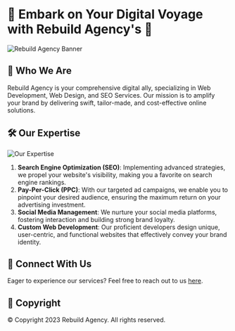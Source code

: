 # 🚀 Embark on Your Digital Voyage with Rebuild Agency's 🚀

![Rebuild Agency Banner](https://rebuildagency.com/storage/2022/12/rebuild-agency-workflow.png)

## 🎯 Who We Are
Rebuild Agency is your comprehensive digital ally, specializing in Web Development, Web Design, and SEO Services. Our mission is to amplify your brand by delivering swift, tailor-made, and cost-effective online solutions.

## 🛠️ Our Expertise
![Our Expertise](https://rebuildagency.com/storage/2022/08/service-preview.png)
1. **Search Engine Optimization (SEO)**: Implementing advanced strategies, we propel your website's visibility, making you a favorite on search engine rankings.
2. **Pay-Per-Click (PPC)**: With our targeted ad campaigns, we enable you to pinpoint your desired audience, ensuring the maximum return on your advertising investment.
3. **Social Media Management**: We nurture your social media platforms, fostering interaction and building strong brand loyalty.
4. **Custom Web Development**: Our proficient developers design unique, user-centric, and functional websites that effectively convey your brand identity.

## 👋 Connect With Us
Eager to experience our services? Feel free to reach out to us [here](https://rebuildagency.com/contact). 

## 📄 Copyright
© Copyright 2023 Rebuild Agency. All rights reserved.
